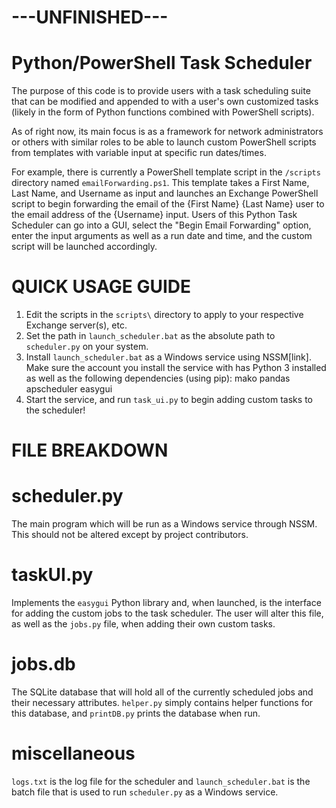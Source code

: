 # ---UNFINISHED---
# Python/PowerShell Task Scheduler

The purpose of this code is to provide users with a task scheduling suite that can be modified and appended to with a user's own customized tasks (likely in the form of Python functions combined with PowerShell scripts).

As of right now, its main focus is as a framework for network administrators or others with similar roles to be able to launch custom PowerShell scripts from templates with variable input at specific run dates/times.

For example, there is currently a PowerShell template script in the `/scripts` directory named `emailForwarding.ps1`. This template takes a First Name, Last Name, and Username as input and launches an Exchange PowerShell script to begin forwarding the email of the {First Name} {Last Name} user to the email address of the {Username} input. Users of this Python Task Scheduler can go into a GUI, select the "Begin Email Forwarding" option, enter the input arguments as well as a run date and time, and the custom script will be launched accordingly. 

# QUICK USAGE GUIDE

1. Edit the scripts in the `scripts\` directory to apply to your respective Exchange server(s), etc.
2. Set the path in `launch_scheduler.bat` as the absolute path to `scheduler.py` on your system.
3. Install `launch_scheduler.bat` as a Windows service using NSSM[link].
	Make sure the account you install the service with has Python 3 installed as well as the following dependencies (using pip):
		mako
		pandas
		apscheduler
		easygui
4. Start the service, and run `task_ui.py` to begin adding custom tasks to the scheduler!

# FILE BREAKDOWN

# scheduler.py

The main program which will be run as a Windows service through NSSM. This should not be altered except by project contributors.

# taskUI.py

Implements the `easygui` Python library and, when launched, is the interface for adding the custom jobs to the task scheduler. The user will alter this file, as well as the `jobs.py` file, when adding their own custom tasks.

# jobs.db

The SQLite database that will hold all of the currently scheduled jobs and their necessary attributes. `helper.py` simply contains helper functions for this database, and `printDB.py` prints the database when run.

# miscellaneous

`logs.txt` is the log file for the scheduler and `launch_scheduler.bat` is the batch file that is used to run `scheduler.py` as a Windows service.
